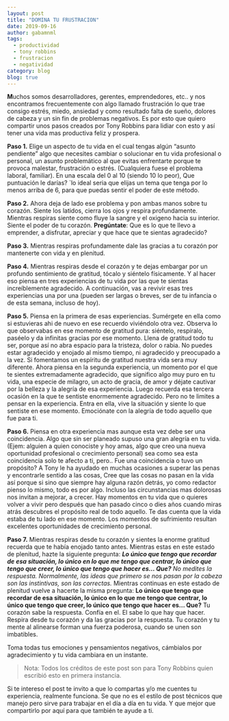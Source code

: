 ```yaml
---
layout: post
title: "DOMINA TU FRUSTRACION"
date: 2019-09-16
author: gabamnml
tags:
  - productividad
  - tony robbins
  - frustracion
  - negatividad
category: blog
blog: true
---
```


**M**uchos somos desarrolladores, gerentes, emprendedores, etc.. y nos encontramos frecuentemente con algo llamado frustración lo que trae consigo estrés, miedo, ansiedad y como resultado falta de sueño, dolores de cabeza y un sin fin de problemas negativos.
Es por esto que quiero compartir unos pasos creados por Tony Robbins para lidiar con esto y así tener una vida mas productiva feliz y prospera.


**Paso 1.** Elige un aspecto de tu vida en el cual tengas algún “asunto pendiente” algo que necesites cambiar o solucionar en tu vida profesional o personal, un asunto problemático al que evitas enfrentarte porque te provoca malestar, frustración o estrés. (Cualquiera fuese el problema laboral, familiar). En una escala del 0 al 10 (siendo 10 lo peor), Que puntuación le darías? `lo ideal seria que elijas un tema que tenga por lo menos arriba de 6, para que puedas sentir el poder de este método.

**Paso 2.** Ahora deja de lado ese problema y pon ambas manos sobre tu corazón. Siente los latidos, cierra los ojos y respira profundamente. Mientras respiras siente como fluye la sangre y el oxigeno hacia su interior. Siente el poder de tu corazón. **Pregúntate**: Que es lo que te llevo a emprender, a disfrutar, apreciar y que hace que te sientas agradecido?

**Paso 3.** Mientras respiras profundamente dale las gracias a tu corazón por mantenerte con vida y en plenitud.

**Paso 4.** Mientras respiras desde el corazón y te dejas embargar por un profundo sentimiento de gratitud, tócalo y siéntelo físicamente. Y al hacer eso piensa en tres experiencias de tu vida por las que te sientas increíblemente agradecido.
A continuación, vas a revivir esas tres experiencias una por una (pueden ser largas o breves, ser de tu infancia o de esta semana, incluso de hoy).

**Paso 5.** Piensa en la primera de esas experiencias. Sumérgete en ella como si estuvieras ahi de nuevo en ese recuerdo viviéndolo otra vez. Observa lo que observabas en ese momento de gratitud pura: siéntelo, respíralo, paséelo y da infinitas gracias por ese momento. Llena de gratitud todo tu ser, porque así no abra espacio para la tristeza, dolor o rabia. No puedes estar agradecido y enojado al mismo tiempo, ni agradecido y preocupado a la vez. Si fomentamos un espíritu de gratitud nuestra vida sera muy diferente.
Ahora piensa en la segunda experiencia, un momento por el que te sientes extremadamente agradecido, que significo algo muy puro en tu vida, una especie de milagro, un acto de gracia, de amor y déjate cautivar por la belleza y la alegría de esa experiencia.
Luego recuerda esa tercera ocasión en la que te sentiste enormemente agradecido. Pero no te limites a pensar en la experiencia. Entra en ella, vive la situación y siente lo que sentiste en ese momento. Emociónate con la alegría de todo aquello que fue para ti.

**Paso 6.** Piensa en otra experiencia mas aunque esta vez debe ser una coincidencia. Algo que sin ser planeado supuso una gran alegría en tu vida. (Ejem: alguien a quien conociste y hoy amas, algo que creo una nueva oportunidad profesional o crecimiento personal) sea como sea esta coincidencia solo te afecto a ti, pero.. Fue una coincidencia o tuvo un propósito?
A Tony le ha ayudado en muchas ocasiones a superar las penas y encontrarle sentido a las cosas, Cree que las cosas no pasan en la vida así porque si sino que siempre hay alguna razón detrás, yo como redactor pienso lo mismo, todo es por algo.
Incluso las circunstancias mas dolorosas nos invitan a mejorar, a crecer.
Hay momentos en tu vida que o quieres volver a vivir pero después que han pasado cinco o dies años cuando miras atrás descubres el propósito real de todo aquello. Te das cuenta que la vida estaba de tu lado en ese momento. Los momentos de sufrimiento resultan excelentes oportunidades de crecimiento personal.

**Paso 7.** Mientras respiras desde tu corazón y sientes la enorme gratitud recuerda que te había enojado tanto antes. Mientras estas en este estado de plenitud, hazte la siguiente pregunta: ***Lo único que tengo que recordar de esa situación, lo único en lo que me tengo que centrar, lo único que tengo que creer, lo único que tengo que hacer es... Que?***
*No medites la respuesta. Normalmente, las ideas que primero se nos pasan por la cabeza son las instintivas, son las correctas.*
Mientras continuas en este estado de plenitud vuelve a hacerte la misma pregunta: **Lo único que tengo que recordar de esa situación, lo único en lo que me tengo que centrar, lo único que tengo que creer, lo único que tengo que hacer es... Que?**
Tu corazón sabe la respuesta. Confía en el. El sabe lo que hay que hacer. Respira desde tu corazón y da las gracias por la respuesta. Tu corazón y tu mente al alinearse forman una fuerza poderosa, cuando se unen son imbatibles.

Toma todas tus emociones y pensamientos negativos, cámbialos por agradecimiento y tu vida cambiara en un instante.


> Nota: Todos los créditos de este post son para Tony Robbins quien escribió esto en primera instancia.


Si te intereso el post te invito a que lo compartas y/o me cuentes tu experiencia, realmente funciona. Se que no es el estilo de post técnicos que manejo pero sirve para trabajar en el día a día en tu vida. Y que mejor que compartirlo por aquí para que también te ayude a ti.
